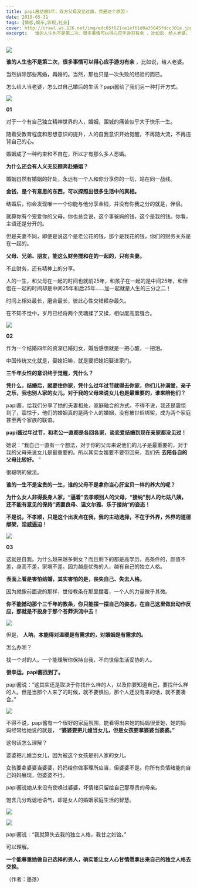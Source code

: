 ```yaml
---
title: papi酱结婚5年，双方父母没见过面，竟是这个原因！
date: 2019-05-31
tags: [情感,娱乐,影视,社会]
cover: http://crawl.ws.126.net/img/edc85f621ce1ef61d0a35645fdcc301e.jpg
excerpt:   谁的人生也不是第二次，很多事情可以得心应手游刃有余 ，比如说，给人老婆。当然排除那
---
```

![](http://crawl.ws.126.net/img/edc85f621ce1ef61d0a35645fdcc301e.jpg)  

**谁的人生也不是第二次，很多事情可以得心应手游刃有余** ，比如说，给人老婆。

当然排除那些离婚，再婚的。当然，那也只是一次失败的经验的而已。

怎么给人当老婆，怎么过自己婚后的生活？papi酱给了我们另一种打开方式。

![](http://crawl.ws.126.net/img/e350b44818c2e72d6442bd930081c0f4.jpg)  

**01**

对于一个有自己独立精神世界的人，婚姻，围城的痛苦似乎大于快乐一生。

随着受教育程度和思想意识的提升，人的自我意识开始觉醒，不再随大流，不再违背自己的心。

婚姻成了一种约束和不自在，所以才有那么多人恐婚。

**为什么还会有人义无反顾奔赴婚姻？**

婚姻自然有婚姻的好处，永远有一个人和你分享你的一切，站在同一战线。

**金钱，是个有意思的东西，可以探照出很多生活中的真相。**

结婚后，你会发现唯一一个你能与他分享金钱，并没有你我之分的就是，伴侣。

就算你有个宠爱你的父母，你也总会说，这个事爸妈的钱，这个是我的钱。你看，主语还是分开的。

但是夫妻不同，即便是说这个是老公花的钱，那个是我花的钱，你们的财务关系是在一起的。

**父母、兄弟、朋友，能这么财务搅和在的一起的，只有夫妻。**

不止财务，还有精神上的分享。

人的一生，和父母在一起的时间也就前25年，和孩子在一起的是中间25年，和伴侣在一起的时间却是中间25年和后25年......加一起就是人生的三分之二！

时间上相处最长，磨合最长，彼此心性交错糅杂最久。

在不知不觉中，岁月已经将两个灵魂揉了又揉，相似度高度缝合。

![](http://crawl.ws.126.net/img/f0a8239710f596f9bc8d21a656d0c901.jpg)  

**02**

作为一个结婚四年的资深已婚妇女，婚后感想就是一把心酸，一把泪。

中国传统文化就是，娶媳妇嘛，就是要把媳妇娶进家门。

**三千年女性的意识终于觉醒，凭什么？**

**凭什么，结婚后，就要住你家，凭什么过年过节就得去你家，你们儿孙满堂，亲子之乐，我也别人家的女儿，对于我的父母来说女儿也是最重要的，谁来陪他们？**

papi酱，给我们分享了她的夫妻相处，家庭融合的方式，不得不说，我还是震惊到了，震惊于，他们的婚姻真的是两个人的婚姻，没有被世俗绑架，成为两个家庭甚至两个家族的联谊。

**papi酱过年过节，和老公一直都是各回各家，谈恋爱结婚到现在亲家都没见过！**

她说：“我自己一直有一个想法，对于你的父母来说他们的儿子是最重要的，对于我的父母来说女儿是最重要的。所以其实女婿要不要带回来，我们先
**去陪各自的父母比较好。** ”

很聪明的做法。

**谁的一生不是宝贵的一生，谁的父母不是拿你当心肝宝贝一样的养大的呢？**

**为什么女人非得委身人家，“逼着”去孝顺别人的父母，“接纳”别人的七姑八姨，还不能有意见的保持”贤妻良母、温文尔雅、乐于接纳“的姿态！**

**不是说，不孝顺，只是这个出发点在我，我的主动选择，不在于外界，外界的道德绑架，淫威逼迫！**

![](http://crawl.ws.126.net/img/222a90be860a0c0f6f262441839bda98.jpg)  

**03**

这就是自我。为什么越来越多剩女？而且剩下的都是高学历，高条件的，颜值不差，身高不差，家境不差。因为越是优秀的人，越有自己的独立人格。

**表面上看是害怕结婚，其实害怕的是，丧失自己、失去人格。**

因为就像前面说的那样，世俗教条在那里摆着，一个人的力量微乎其微。

**你不能撼动那个三千年的教条，你只能摆一摆自己的姿态，在自己这里做出动作反应，那就是不投身于那个苍莽洪流中去！**

![](http://crawl.ws.126.net/img/bc3f2a56e14a4c8eb0b7497a23b11f26.jpg)  

但是， **人呐，本能得对温暖是有需求的，对婚姻是有需求的。**

怎么办呢？

找一个对的人。一个能理解你保持自我，不向世俗生活妥协的人。

**很幸运，papi酱找到了。**

papi酱说：“这其实还是取决于你找什么样的人，以及你要知道自己，要找什么样的人。但是当那个人来了的时候，就不要惧怕，那个人还没有来的话，就不要凑合。”

![](http://crawl.ws.126.net/img/d5ad55cc5ba5a6e5bf7264c80a5a40a4.jpg)  

不得不说，papi酱有一个很好的家庭氛围，能看得出来她的妈妈很爱她，她的妈妈经常给她说的就是， **“婆婆要把儿媳当女儿，但是女孩要拿婆婆当婆婆。”**

这句话怎么理解？

婆婆把儿媳当女儿，因为被这个女孩是别人家的女儿。

女孩要拿婆婆当婆婆，妈妈给你做事理所应当，但婆婆不是。你所有负情绪能向自己妈妈展现，但婆婆不行。

papi酱说她从来没有使唤过婆婆，坏情绪只留给自己那尊贵的母亲。

饱含几分戏谑地语气，却是女人的婚姻家庭生活的智慧。

![](http://crawl.ws.126.net/img/245131425bcb364d306bd2c22337521e.jpg)  

![](http://crawl.ws.126.net/img/4e90bd3c5810f47ea51586c8e76519a8.jpg)  

papi酱说：“我就算失去我的独立人格，我甘之如饴。”

可以理解。

**一个能尊重她做自己选择的男人，确实能让女人心甘情愿拿出来自己的独立人格去交换。**

（作者：墨落）

